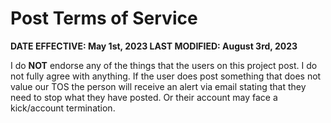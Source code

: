 # Post Terms of Service
**DATE EFFECTIVE: May 1st, 2023
LAST MODIFIED: August 3rd, 2023**

I do **NOT** endorse any of the things that the users on this project post. I do not fully agree with anything. If the user does post something that does not value our TOS the person will receive an alert via email stating that they need to stop what they have posted. Or their account may face a kick/account termination.
